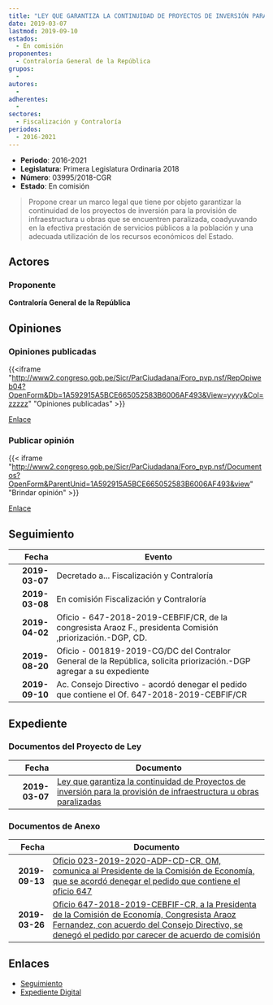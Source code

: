 ```yaml
---
title: "LEY QUE GARANTIZA LA CONTINUIDAD DE PROYECTOS DE INVERSIÓN PARA LA PROVISIÓN DE INFRAESTRUCTURA U OBRAS PARALIZADAS"
date: 2019-03-07
lastmod: 2019-09-10
estados: 
  - En comisión
proponentes: 
  - Contraloría General de la República
grupos: 
  - 
autores: 
  - 
adherentes: 
  - 
sectores: 
  - Fiscalización y Contraloría
periodos: 
  - 2016-2021
---
```


- **Periodo**: 2016-2021
- **Legislatura**: Primera Legislatura Ordinaria 2018
- **Número**: 03995/2018-CGR
- **Estado**: En comisión

> Propone crear un marco legal que tiene por objeto garantizar la continuidad de los proyectos de inversión para la provisión de infraestructura u obras que se encuentren paralizada, coadyuvando en la efectiva prestación de servicios públicos a la población y una adecuada utilización de los recursos económicos del Estado.


## Actores

### Proponente

**Contraloría General de la República**


## Opiniones

### Opiniones publicadas

{{<iframe "http://www2.congreso.gob.pe/Sicr/ParCiudadana/Foro_pvp.nsf/RepOpiweb04?OpenForm&Db=1A592915A5BCE665052583B6006AF493&View=yyyy&Col=zzzzz" "Opiniones publicadas" >}}

[Enlace](http://www2.congreso.gob.pe/Sicr/ParCiudadana/Foro_pvp.nsf/RepOpiweb04?OpenForm&Db=1A592915A5BCE665052583B6006AF493&View=yyyy&Col=zzzzz)
### Publicar opinión

{{< iframe "http://www2.congreso.gob.pe/Sicr/ParCiudadana/Foro_pvp.nsf/Documentos?OpenForm&ParentUnid=1A592915A5BCE665052583B6006AF493&view" "Brindar opinión" >}}

[Enlace](http://www2.congreso.gob.pe/Sicr/ParCiudadana/Foro_pvp.nsf/Documentos?OpenForm&ParentUnid=1A592915A5BCE665052583B6006AF493&view)

## Seguimiento

| Fecha | Evento |
|------:|--------|
| **2019-03-07** | Decretado a... Fiscalización y Contraloría|
| **2019-03-08** | En comisión Fiscalización y Contraloría|
| **2019-04-02** | Oficio - 647-2018-2019-CEBFIF/CR, de la congresista Araoz F., presidenta Comisión ,priorización.-DGP, CD.|
| **2019-08-20** | Oficio - 001819-2019-CG/DC del Contralor General de la República, solicita priorización.-DGP agregar a su expediente|
| **2019-09-10** | Ac. Consejo Directivo - acordó denegar el pedido que contiene el Of. 647-2018-2019-CEBFIF/CR|


## Expediente


### Documentos del Proyecto de Ley

| Fecha | Documento |
|------:|--------|
| **2019-03-07** | [Ley que garantiza la continuidad de Proyectos de inversión para la provisión de infraestructura u obras paralizadas](http://www.leyes.congreso.gob.pe/Documentos/2016_2021/Proyectos_de_Ley_y_de_Resoluciones_Legislativas/PL0399520190305.pdf) |

### Documentos de Anexo

| Fecha | Documento |
|------:|--------|
| **2019-09-13** | [Oficio 023-2019-2020-ADP-CD-CR, OM, comunica al Presidente de la Comisión de Economía, que se acordó denegar el pedido que contiene el oficio 647](http://www.leyes.congreso.gob.pe/Documentos/2016_2021/Oficios/Oficialia_Mayor/OFICIO-023-2019-2020-ADP-CD-CR.pdf) |
| **2019-03-26** | [Oficio 647-2018-2019-CEBFIF-CR, a la Presidenta de la Comisión de Economía, Congresista Araoz Fernandez, con acuerdo del Consejo Directivo, se denegó el pedido por carecer de acuerdo de comisión](http://www.leyes.congreso.gob.pe/Documentos/2016_2021/Consejo_Directivo/Pedidos_Pase_a_Comision/OFICIO-647-2018-2019-CEBFIF-CR.pdf) |

## Enlaces 

- [Seguimiento](http://www2.congreso.gob.pe/Sicr/TraDocEstProc/CLProLey2016.nsf/f7fff46988ca05b1052578e100829cc7/9c85bfd2aed8af38052583b6005b10c5?OpenDocument)
- [Expediente Digital](http://www2.congreso.gob.pe/Sicr/TraDocEstProc/CLProLey2016.nsf/f7fff46988ca05b1052578e100829cc7/9c85bfd2aed8af38052583b6005b10c5?OpenDocument&Click=05257FB7005EB655.eb71d0cf91d8294e05256cdf006b5706/$Body/0.1C6C)
